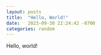 ```yaml
---
layout: posts
title:  "Hello, World!"
date:   2023-09-30 22:24:42 -0700
categories: random
---
```


Hello, world!
